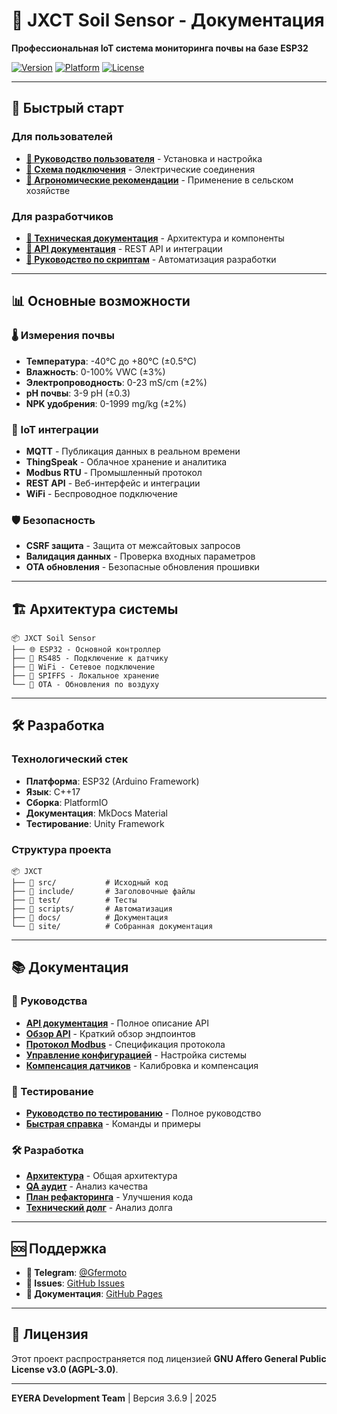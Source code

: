 # 🌱 JXCT Soil Sensor - Документация

**Профессиональная IoT система мониторинга почвы на базе ESP32**

[![Version](https://img.shields.io/github/v/tag/Gfermoto/soil-sensor-7in1?color=blue&label=version)](https://github.com/Gfermoto/soil-sensor-7in1/releases)
[![Platform](https://img.shields.io/badge/platform-ESP32-green.svg)](https://www.espressif.com/en/products/socs/esp32)
[![License](https://img.shields.io/github/license/Gfermoto/soil-sensor-7in1?color=yellow&label=license)](LICENSE)

---

## 🚀 Быстрый старт

### Для пользователей
- **[👤 Руководство пользователя](manuals/USER_GUIDE.md)** - Установка и настройка
- **[🔌 Схема подключения](manuals/WIRING_DIAGRAM.md)** - Электрические соединения
- **[🌱 Агрономические рекомендации](manuals/AGRO_RECOMMENDATIONS.md)** - Применение в сельском хозяйстве

### Для разработчиков
- **[🔧 Техническая документация](manuals/TECHNICAL_DOCS.md)** - Архитектура и компоненты
- **[📖 API документация](manuals/API.md)** - REST API и интеграции
- **[🚀 Руководство по скриптам](SCRIPTS_GUIDE.md)** - Автоматизация разработки

---

## 📊 Основные возможности

### 🌡️ Измерения почвы
- **Температура**: -40°C до +80°C (±0.5°C)
- **Влажность**: 0-100% VWC (±3%)
- **Электропроводность**: 0-23 mS/cm (±2%)
- **pH почвы**: 3-9 pH (±0.3)
- **NPK удобрения**: 0-1999 mg/kg (±2%)

### 🔗 IoT интеграции
- **MQTT** - Публикация данных в реальном времени
- **ThingSpeak** - Облачное хранение и аналитика
- **Modbus RTU** - Промышленный протокол
- **REST API** - Веб-интерфейс и интеграции
- **WiFi** - Беспроводное подключение

### 🛡️ Безопасность
- **CSRF защита** - Защита от межсайтовых запросов
- **Валидация данных** - Проверка входных параметров
- **OTA обновления** - Безопасные обновления прошивки

---

## 🏗️ Архитектура системы

```
📦 JXCT Soil Sensor
├── 🌐 ESP32 - Основной контроллер
├── 🔌 RS485 - Подключение к датчику
├── 📡 WiFi - Сетевое подключение
├── 💾 SPIFFS - Локальное хранение
└── 🔄 OTA - Обновления по воздуху
```

---

## 🛠️ Разработка

### Технологический стек
- **Платформа**: ESP32 (Arduino Framework)
- **Язык**: C++17
- **Сборка**: PlatformIO
- **Документация**: MkDocs Material
- **Тестирование**: Unity Framework

### Структура проекта
```
📦 JXCT
├── 📁 src/           # Исходный код
├── 📁 include/       # Заголовочные файлы
├── 📁 test/          # Тесты
├── 📁 scripts/       # Автоматизация
├── 📁 docs/          # Документация
└── 📁 site/          # Собранная документация
```

---

## 📚 Документация

### 📖 Руководства
- **[API документация](manuals/API.md)** - Полное описание API
- **[Обзор API](api-overview.md)** - Краткий обзор эндпоинтов
- **[Протокол Modbus](manuals/MODBUS_PROTOCOL.md)** - Спецификация протокола
- **[Управление конфигурацией](manuals/CONFIG_MANAGEMENT.md)** - Настройка системы
- **[Компенсация датчиков](manuals/COMPENSATION_GUIDE.md)** - Калибровка и компенсация

### 🧪 Тестирование
- **[Руководство по тестированию](TESTING_GUIDE.md)** - Полное руководство
- **[Быстрая справка](TESTING_QUICK_REFERENCE.md)** - Команды и примеры

### 🛠️ Разработка
- **[Архитектура](dev/ARCH_OVERALL.md)** - Общая архитектура
- **[QA аудит](dev/QA_AUDIT_REPORT.md)** - Анализ качества
- **[План рефакторинга](dev/REFACTORING_PLAN.md)** - Улучшения кода
- **[Технический долг](dev/TECHNICAL_DEBT_REPORT.md)** - Анализ долга

---

## 🆘 Поддержка

- **💬 Telegram**: [@Gfermoto](https://t.me/Gfermoto)
- **🐛 Issues**: [GitHub Issues](https://github.com/Gfermoto/soil-sensor-7in1/issues)
- **📖 Документация**: [GitHub Pages](https://gfermoto.github.io/soil-sensor-7in1/)

---

## 📄 Лицензия

Этот проект распространяется под лицензией **GNU Affero General Public License v3.0 (AGPL-3.0)**.

---

**EYERA Development Team** | Версия 3.6.9 | 2025
